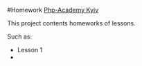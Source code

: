 #Homework [Php-Academy Kyiv]

This project contents homeworks of lessons.

Such as:

* Lesson 1
* 


[Php-Academy Kyiv]: <http://php-academy.kiev.ua>

